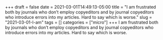 +++draft = falsedate = 2021-03-01T14:49:13-05:00title = "I am frustrated both by journals who don’t employ copyeditors and by journal copyeditors who introduce errors into my articles. Hard to say which is worse."slug = "2021-03-01-I-am"tags = []categories = ["micro"]+++I am frustrated both by journals who don’t employ copyeditors and by journal copyeditors who introduce errors into my articles. Hard to say which is worse.